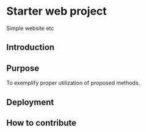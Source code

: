 # Starter web project 

Simple website etc

## Introduction

## Purpose

To exemplify proper utilization of proposed methods.

## Deployment

## How to contribute